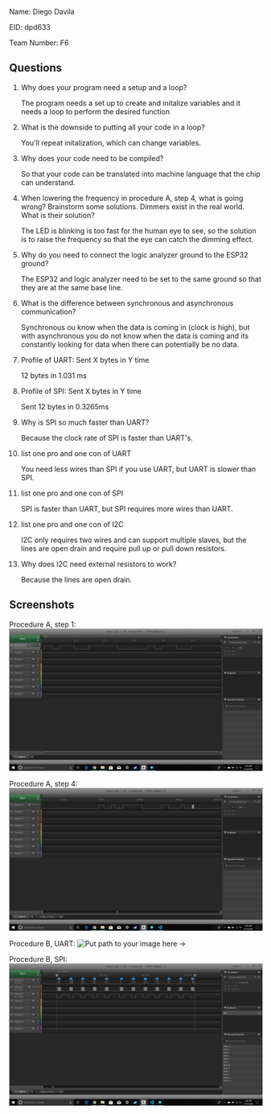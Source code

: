 Name: Diego Davila

EID: dpd633

Team Number: F6

## Questions

1. Why does your program need a setup and a loop?

    The program needs a set up to create and initalize variables and it needs a loop to perform the desired function

2. What is the downside to putting all your code in a loop?

    You'll repeat initalization, which can change variables.

3. Why does your code need to be compiled?

    So that your code can be translated into machine language that the chip can understand.

4. When lowering the frequency in procedure A, step 4, what is going wrong? Brainstorm some solutions. Dimmers exist in the real world. What is their solution?

    The LED is blinking is too fast for the human eye to see, so the solution is to raise the frequency so that the eye can catch the dimming effect.

5. Why do you need to connect the logic analyzer ground to the ESP32 ground?

    The ESP32 and logic analyzer need to be set to the same ground so that they are at the same base line.

6. What is the difference between synchronous and asynchronous communication?

    Synchronous ou know when the data is coming in (clock is high), but with asynchronous you do not know when the data is coming and its constantly looking for data when there can potentially be no data.

7. Profile of UART: Sent X bytes in Y time 

    12 bytes in 1.031 ms

8. Profile of SPI: Sent X bytes in Y time

    Sent 12 bytes in 0.3265ms

9. Why is SPI so much faster than UART?

    Because the clock rate of SPI is faster than UART's.

10. list one pro and one con of UART

    You need less wires than SPI if you use UART, but UART is slower than SPI.

11. list one pro and one con of SPI

    SPI is faster than UART, but SPI requires more wires than UART.

12. list one pro and one con of I2C

    I2C only requires two wires and can support multiple slaves, but the lines are open drain and require pull up or pull down resistors. 

13. Why does I2C need external resistors to work?

    Because the lines are open drain. 

## Screenshots

Procedure A, step 1:
![Put path to your image here ->](img/Lab1_Blinkscreenshot.png)

Procedure A, step 4:
![Put path to your image here ->](img/Dimmerscreenshot.png)

Procedure B, UART:
![Put path to your image here ->](img/placehohelloworldUARTlder.png)

Procedure B, SPI:
![Put path to your image here ->](img/helloworldSPI.png)
